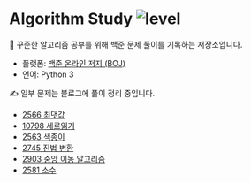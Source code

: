 # Algorithm Study ![level](https://img.shields.io/badge/baekjoon-Silver%20IV-silver)
📌 꾸준한 알고리즘 공부를 위해 백준 문제 풀이를 기록하는 저장소입니다.

- 플랫폼: [백준 온라인 저지 (BOJ)](https://www.acmicpc.net/)
- 언어: Python 3 

✍️ 일부 문제는 블로그에 풀이 정리 중입니다.
- [2566 최댓값 ](https://jenndevlog.tistory.com/15)
- [10798 세로읽기](https://jenndevlog.tistory.com/16)
- [2563 색종이](https://jenndevlog.tistory.com/17)
- [2745 진법 변환](https://jenndevlog.tistory.com/22)
- [2903 중앙 이동 알고리즘](https://jenndevlog.tistory.com/24)
- [2581 소수](https://jenndevlog.tistory.com/25)